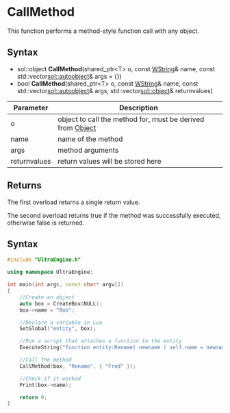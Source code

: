 # CallMethod

This function performs a method-style function call with any object.

## Syntax

- sol::object **CallMethod**(shared_ptr<T\> o, const [WString](WString.md)& name, const std::vector<sol::autoobject>& args = {})
- bool **CallMethod**(shared_ptr<T\> o, const [WString](WString.md)& name, const std::vector<sol::autoobject>& args, std::vector<sol::object>& returnvalues)

| Parameter | Description |
|---|---|
| o | object to call the method for, must be derived from [Object](Object.md) |
| name | name of the method |
| args | method arguments |
| returnvalues | return values will be stored here |

## Returns

The first overload returns a single return value.

The second overload returns true if the method was successfully executed, otherwise false is returned.

## Syntax

```c++
#include "UltraEngine.h"

using namespace UltraEngine;

int main(int argc, const char* argv[])
{
    //Create an object
    auto box = CreateBox(NULL);
    box->name = "Bob";

    //Declare a variable in Lua
    SetGlobal("entity", box);

    //Run a script that attaches a function to the entity
    ExecuteString("function entity:Rename( newname ) self.name = newname end");

    //Call the method
    CallMethod(box, "Rename", { "Fred" });

    //Check if it worked
    Print(box->name);

    return 0;
}
```
